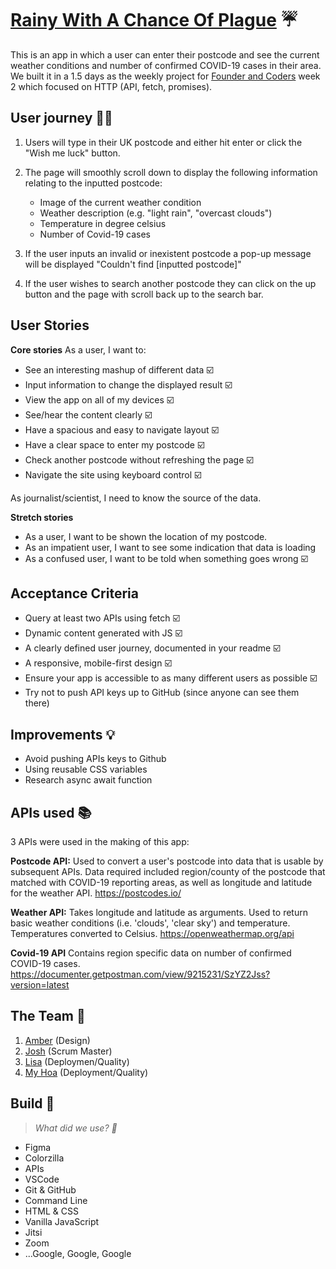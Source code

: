 # [Rainy With A Chance Of Plague](fac20.github.io/api-project-dfjl/) ☔

This is an app in which a user can enter their postcode and see the current weather conditions and number of confirmed COVID-19 cases in their area. 
We built it in a 1.5 days as the weekly project for [Founder and Coders](https://www.foundersandcoders.com/) week 2 which focused on HTTP (API, fetch, promises).

## User journey 🧚‍♀️

1. Users will type in their UK postcode and either hit enter or click the "Wish me luck" button. 
2. The page will smoothly scroll down to display the following information relating to the inputted postcode:

    - Image of the current weather condition
    - Weather description (e.g. "light rain", "overcast clouds")
    - Temperature in degree celsius
    - Number of Covid-19 cases

3. If the user inputs an invalid or inexistent postcode a pop-up message will be displayed "Couldn't find [inputted postcode]"
4. If the user wishes to search another postcode they can click on the up button and the page with scroll back up to the search bar.

## User Stories

**Core stories**
As a user, I want to:

* See an interesting mashup of different data ☑️
* Input information to change the displayed result ☑️
* View the app on all of my devices ☑️
* See/hear the content clearly ☑️
* Have a spacious and easy to navigate layout ☑️
* Have a clear space to enter my postcode ☑️
* Check another postcode without refreshing the page ☑️
* Navigate the site using keyboard control ☑️

As journalist/scientist, I need to know the source of the data.

**Stretch stories**

* As a user, I want to be shown the location of my postcode. 
* As an impatient user, I want to see some indication that data is loading 
* As a confused user, I want to be told when something goes wrong ☑️

## Acceptance Criteria
* Query at least two APIs using fetch ☑️
* Dynamic content generated with JS ☑️
* A clearly defined user journey, documented in your readme ☑️
* A responsive, mobile-first design ☑️
* Ensure your app is accessible to as many different users as possible ☑️
* Try not to push API keys up to GitHub (since anyone can see them there)

## Improvements 💡
* Avoid pushing APIs keys to Github
* Using reusable CSS variables
* Research async await function

## APIs used 📚

3 APIs were used in the making of this app:

**Postcode API:**
Used to convert a user's postcode into data that is usable by subsequent APIs.
Data required included region/county of the postcode that matched with COVID-19 reporting areas, as well as longitude and latitude for the weather API.
https://postcodes.io/

**Weather API:**
Takes longitude and latitude as arguments. Used to return basic weather conditions (i.e. 'clouds', 'clear sky') and temperature. Temperatures converted to Celsius.
https://openweathermap.org/api

**Covid-19 API**
Contains region specific data on number of confirmed COVID-19 cases. 
https://documenter.getpostman.com/view/9215231/SzYZ2Jss?version=latest

## The Team 🧠

1. [Amber](https://github.com/amberrignell) (Design)
2. [Josh](https://github.com/jhart5) (Scrum Master)
3. [Lisa](https://github.com/LiCern) (Deploymen/Quality)
4. [My Hoa](https://github.com/mhtien) (Deployment/Quality)


## Build :hammer:

> *What did we use? :wrench:*

- Figma
- Colorzilla 
- APIs 
- VSCode
- Git & GitHub
- Command Line
- HTML & CSS
- Vanilla JavaScript
- Jitsi
- Zoom
- ...Google, Google, Google


